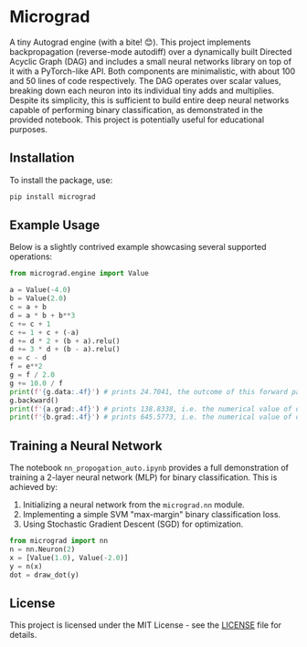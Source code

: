

# Micrograd

A tiny Autograd engine (with a bite! 😊). This project implements backpropagation (reverse-mode autodiff) over a dynamically built Directed Acyclic Graph (DAG) and includes a small neural networks library on top of it with a PyTorch-like API. Both components are minimalistic, with about 100 and 50 lines of code respectively. The DAG operates over scalar values, breaking down each neuron into its individual tiny adds and multiplies. Despite its simplicity, this is sufficient to build entire deep neural networks capable of performing binary classification, as demonstrated in the provided notebook. This project is potentially useful for educational purposes.

## Installation

To install the package, use:

```bash
pip install micrograd
```

## Example Usage

Below is a slightly contrived example showcasing several supported operations:

```python
from micrograd.engine import Value

a = Value(-4.0)
b = Value(2.0)
c = a + b
d = a * b + b**3
c += c + 1
c += 1 + c + (-a)
d += d * 2 + (b + a).relu()
d += 3 * d + (b - a).relu()
e = c - d
f = e**2
g = f / 2.0
g += 10.0 / f
print(f'{g.data:.4f}') # prints 24.7041, the outcome of this forward pass
g.backward()
print(f'{a.grad:.4f}') # prints 138.8338, i.e. the numerical value of dg/da
print(f'{b.grad:.4f}') # prints 645.5773, i.e. the numerical value of dg/db
```

## Training a Neural Network

The notebook `nn_propogation_auto.ipynb` provides a full demonstration of training a 2-layer neural network (MLP) for binary classification. This is achieved by:

1. Initializing a neural network from the `micrograd.nn` module.
2. Implementing a simple SVM "max-margin" binary classification loss.
3. Using Stochastic Gradient Descent (SGD) for optimization.


```python
from micrograd import nn
n = nn.Neuron(2)
x = [Value(1.0), Value(-2.0)]
y = n(x)
dot = draw_dot(y)
```

## License

This project is licensed under the MIT License - see the [LICENSE](LICENSE) file for details.
